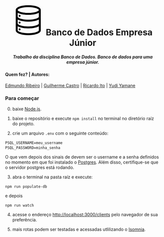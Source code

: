 <h1 align="center">
  <img src='/.github/db.png' width='100px'>
  Banco de Dados Empresa Júnior 
</h1>

<h5 align="center">
  Trabalho da disciplina Banco de Dados. Banco de dados para uma empresa júnior.
</h5>

#### Quem fez? | Autores:
[Edmundo Ribeiro](https://github.com/Edmundo-Ribeiro) | [Guilherme Castro](https://github.com/GuilhermeCstr) | [Ricardo Ito](https://github.com/Hidekon) | [Yudi Yamane](https://github.com/yudi-azvd)


### Para começar
0. baixe [Node.js](https://nodejs.org/en/).

1. baixe o repositório e execute `npm install` no terminal no diretório raíz do projeto.

2. crie um arquivo `.env` com o seguinte conteúdo: 
```
PSQL_USERNAME=meu_username
PSQL_PASSWORD=minha_senha
```
O que vem depois dos sinais de devem ser o username e a senha definidos no momento 
em que foi instalado o [Postgres](https://www.postgresql.org/download/). Além disso, certifique-se que o servidor postgres 
está rodando.

3. abra o terminal na pasta raíz e execute:
```
npm run populate-db
```
e depois
```
npm run watch
```

4. acesse o endereço <http://localhost:3000/clients> pelo navegador de sua preferência. 

5. mais rotas podem ser testadas e acessadas utlilizando o [Isomnia](https://insomnia.rest/).